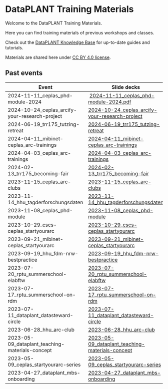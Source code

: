 # DataPLANT Training Materials

Welcome to the DataPLANT Training Materials.

Here you can find training materials of previous workshops and classes.

Check out the [DataPLANT Knowledge Base](https://nfdi4plants.org/nfdi4plants.knowledgebase/) for up-to-date guides and tutorials.

Materials are shared here under [CC BY 4.0 license](https://creativecommons.org/licenses/by/4.0/).

## Past events

Event | Slide decks
--------------------------|-------------------------------------------
2024-11-11_ceplas_phd-module-2024 | [2024-11-11_ceplas_phd-module-2024.pdf](slide-decks/2024-11-11_ceplas_phd-module-2024/combined-slides/2024-11-11_ceplas_phd-module-2024.pdf)
2024-10-24_ceplas_arcify-your-research-project | [2024-10-24_ceplas_arcify-your-research-project](slide-decks/2024-10-24_ceplas_arcify-your-research-project)
2024-06-19_trr175_tutzing-retreat | [2024-06-19_trr175_tutzing-retreat](slide-decks/2024-06-19_trr175_tutzing-retreat)
2024-04-11_mibinet-ceplas_arc-trainings | [2024-04-11_mibinet-ceplas_arc-trainings](slide-decks/2024-04-11_mibinet-ceplas_arc-trainings)
2024-04-03_ceplas_arc-trainings | [2024-04-03_ceplas_arc-trainings](slide-decks/2024-04-03_ceplas_arc-trainings)
2024-02-13_trr175_becoming-fair | [2024-02-13_trr175_becoming-fair](slide-decks/2024-02-13_trr175_becoming-fair)
2023-11-15_ceplas_arc-clubs | [2023-11-15_ceplas_arc-clubs](slide-decks/2023-11-15_ceplas_arc-clubs)
2023-11-14_hhu_tagderforschungsdaten | [2023-11-14_hhu_tagderforschungsdaten](slide-decks/2023-11-14_hhu_tagderforschungsdaten)
2023-11-08_ceplas_phd-module | [2023-11-08_ceplas_phd-module](slide-decks/2023-11-08_ceplas_phd-module)
2023-10-29_cscs-ceplas_startyourarc | [2023-10-29_cscs-ceplas_startyourarc](slide-decks/2023-10-29_cscs-ceplas_startyourarc)
2023-09-21_mibinet-ceplas_startyourarc | [2023-09-21_mibinet-ceplas_startyourarc](slide-decks/2023-09-21_mibinet-ceplas_startyourarc)
2023-09-19_hhu_fdm-nrw-bestpractice | [2023-09-19_hhu_fdm-nrw-bestpractice](slide-decks/2023-09-19_hhu_fdm-nrw-bestpractice)
2023-07-20_rptu_summerschool-elabftw | [2023-07-20_rptu_summerschool-elabftw](slide-decks/2023-07-20_rptu_summerschool-elabftw)
2023-07-17_rptu_summerschool-on-rdm | [2023-07-17_rptu_summerschool-on-rdm](slide-decks/2023-07-17_rptu_summerschool-on-rdm)
2023-07-11_dataplant_datasteward-circle | [2023-07-11_dataplant_datasteward-circle](slide-decks/2023-07-11_dataplant_datasteward-circle)
2023-06-28_hhu_arc-club | [2023-06-28_hhu_arc-club](slide-decks/2023-06-28_hhu_arc-club)
2023-05-09_dataplant_teaching-materials-concept | [2023-05-09_dataplant_teaching-materials-concept](slide-decks/2023-05-09_dataplant_teaching-materials-concept)
2023-05-09_ceplas_startyourarc-series | [2023-05-09_ceplas_startyourarc-series](slide-decks/2023-05-09_ceplas_startyourarc-series)
2023-04-27_dataplant_mbs-onboarding | [2023-04-27_dataplant_mbs-onboarding](slide-decks/2023-04-27_dataplant_mbs-onboarding)
